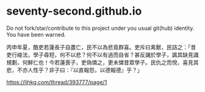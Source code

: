 # seventy-second.github.io

 Do not fork/star/contribute to this project under you usual git(hub) identity. You have been warned.


丙申年夏，酷吏若蓮長子自盡亡，民不以為悲竟群喜。吏斥曰禽獸，民詰之：「昔吏行峻法，學子尋短，何不以悲？何不以有過而自省？甚反譏於學子，諷其缺見識規劃，何鮮仁也！今若蓮喪子，吏偽憐之，更未憐昔眾學子。民仇之而悅，喜見其悲，不亦人性乎？非子曰：『以直報怨，以德報德』乎？」

https://lihkg.com/thread/393777/page/1
